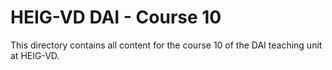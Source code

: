 # HEIG-VD DAI - Course 10

This directory contains all content for the course 10 of the DAI teaching unit
at HEIG-VD.
